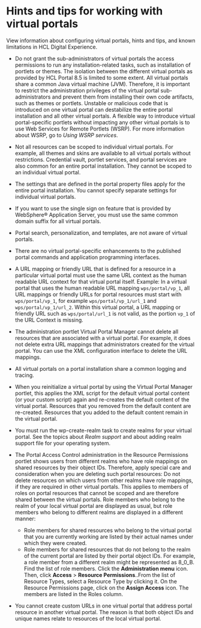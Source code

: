 # Hints and tips for working with virtual portals

View information about configuring virtual portals, hints and tips, and known limitations in HCL Digital Experience.

-   Do not grant the sub-administrators of virtual portals the access permissions to run any installation-related tasks, such as installation of portlets or themes. The isolation between the different virtual portals as provided by HCL Portal 8.5 is limited to some extent. All virtual portals share a common Java virtual machine \(JVM\). Therefore, it is important to restrict the administration privileges of the virtual portal sub-administrators and prevent them from installing their own code artifacts, such as themes or portlets. Unstable or malicious code that is introduced on one virtual portal can destabilize the entire portal installation and all other virtual portals. A flexible way to introduce virtual portal-specific portlets without impacting any other virtual portals is to use Web Services for Remote Portlets \(WSRP\). For more information about WSRP, go to *Using WSRP services*.
-   Not all resources can be scoped to individual virtual portals. For example, all themes and skins are available to all virtual portals without restrictions. Credential vault, portlet services, and portal services are also common for an entire portal installation. They cannot be scoped to an individual virtual portal.
-   The settings that are defined in the portal property files apply for the entire portal installation. You cannot specify separate settings for individual virtual portals.
-   If you want to use the single sign on feature that is provided by WebSphere® Application Server, you must use the same common domain suffix for all virtual portals.
-   Portal search, personalization, and templates, are not aware of virtual portals.
-   There are no virtual portal-specific enhancements to the published portal commands and application programming interfaces.
-   A URL mapping or friendly URL that is defined for a resource in a particular virtual portal must use the same URL context as the human readable URL context for that virtual portal itself. Example: In a virtual portal that uses the human readable URL mapping `wps/portal/vp_1`, all URL mappings or friendly URLs for portal resources must start with `wps/portal/vp_1`, for example `wps/portal/vp_1/url_1` and `wps/portal/vp_1/url_2`. Within this virtual portal, a URL mapping or friendly URL such as `wps/portal/url_1` is not valid, as the portion `vp_1` of the URL Context is missing.
-   The administration portlet Virtual Portal Manager cannot delete all resources that are associated with a virtual portal. For example, it does not delete extra URL mappings that administrators created for the virtual portal. You can use the XML configuration interface to delete the URL mappings.
-   All virtual portals on a portal installation share a common logging and tracing.
-   When you reinitialize a virtual portal by using the Virtual Portal Manager portlet, this applies the XML script for the default virtual portal content \(or your custom script\) again and re-creates the default content of the virtual portal. Resources that you removed from the default content are re-created. Resources that you added to the default content remain in the virtual portal.
-   You must run the wp-create-realm task to create realms for your virtual portal. See the topics about *Realm support* and about adding realm support file for your operating system.
-   The Portal Access Control administration in the Resource Permissions portlet shows users from different realms who have role mappings on shared resources by their object IDs. Therefore, apply special care and consideration when you are deleting such portal resources: Do not delete resources on which users from other realms have role mappings, if they are required in other virtual portals. This applies to members of roles on portal resources that cannot be scoped and are therefore shared between the virtual portals. Role members who belong to the realm of your local virtual portal are displayed as usual, but role members who belong to different realms are displayed in a different manner:

    -   Role members for shared resources who belong to the virtual portal that you are currently working are listed by their actual names under which they were created.
    -   Role members for shared resources that do not belong to the realm of the current portal are listed by their portal object IDs. For example, a role member from a different realm might be represented as 8\_0\_B.
    Find the list of role members. Click the **Administration menu** icon. Then, click **Access** \> **Resource Permissions**..From the list of Resource Types, select a Resource Type by clicking it. On the Resource Permissions page, click on the **Assign Access** icon. The members are listed in the Roles column.

-   You cannot create custom URLs in one virtual portal that address portal resource in another virtual portal. The reason is that both object IDs and unique names relate to resources of the local virtual portal.

